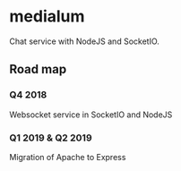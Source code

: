 # medialum
Chat service with NodeJS and SocketIO.

## Road map
### Q4 2018
Websocket service in SocketIO and NodeJS

### Q1 2019 & Q2 2019
Migration of Apache to Express
 
